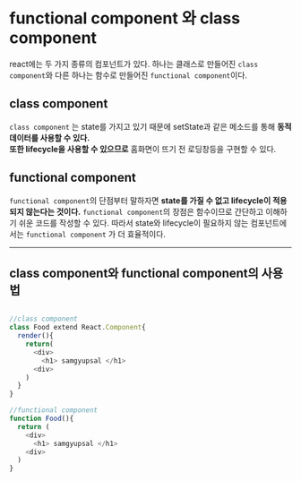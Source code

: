 # functional component 와 class component

react에는 두 가지 종류의 컴포넌트가 있다. 하나는 클래스로 만들어진 `class component`와 다른 하나는 함수로 만들어진 `functional component`이다.

## class component
`class component` 는 state를 가지고 있기 때문에 setState과 같은 메소드를 통해 **동적데이터를 사용할 수 있다.** <br> **또한 lifecycle을 사용할 수 있으므로** 홈화면이 뜨기 전 로딩창등을 구현할 수 있다.

## functional component
`functional component`의 단점부터 말하자면 **state를 가질 수 없고 lifecycle이 적용되지 않는다는 것이다.**
`functional component`의 장점은 함수이므로 간단하고 이해하기 쉬운 코드를 작성할 수 있다. 따라서 state와 lifecycle이 필요하지 않는 컴포넌트에서는 `functional component` 가 더 효율적이다.


-----
## class component와 functional component의 사용법
```javascript

//class component
class Food extend React.Component{
  render(){
    return(
      <div>
        <h1> samgyupsal </h1>
      <div>
    )
  }
}

//functional component
function Food(){
  return (
    <div>
      <h1> samgyupsal </h1>
    <div>
  )
}
```

